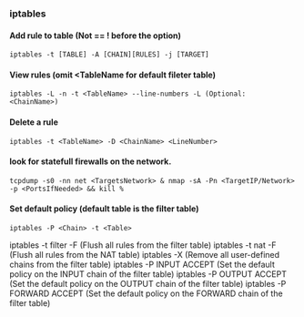 ### iptables

#### Add rule to table (Not  == \! before the option)
```Shell
iptables -t [TABLE] -A [CHAIN][RULES] -j [TARGET]
```

#### View rules (omit <TableName for default fileter table)
```Shell
iptables -L -n -t <TableName> --line-numbers -L (Optional: <ChainName>)
```

#### Delete a rule
```Shell
iptables -t <TableName> -D <ChainName> <LineNumber>
```

#### look for statefull firewalls on the network.
```Shell
tcpdump -s0 -nn net <TargetsNetwork> & nmap -sA -Pn <TargetIP/Network> -p <PortsIfNeeded> && kill %
```

#### Set default policy (default table is the filter table)
```Shell
iptables -P <Chain> -t <Table>
```


iptables -t filter -F (Flush all rules from the filter table)
iptables -t nat -F (Flush all rules from the NAT table)
iptables -X (Remove all user-defined chains from the filter table)
iptables -P INPUT ACCEPT (Set the default policy on the INPUT chain of the filter table)
iptables -P OUTPUT ACCEPT (Set the default policy on the OUTPUT chain of the filter table)
iptables -P FORWARD ACCEPT (Set the default policy on the FORWARD chain of the filter table)
